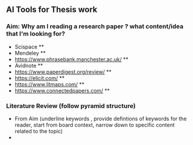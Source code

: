 
## AI Tools for Thesis work
### Aim: Why am I  reading a research paper ? what content/idea that I'm looking for?
- Scispace ** 
- Mendeley **
- https://www.phrasebank.manchester.ac.uk/ **
- Avidnote **
- https://www.paperdigest.org/review/ **
- https://elicit.com/ **
- https://www.litmaps.com/ **
- https://www.connectedpapers.com/ **

### Literature Review (follow pyramid structure)

 - From Aim (underline keywords , provide defintions of keywords for the reader, start from board context, narrow down to specific content related to the topic)
 - 
